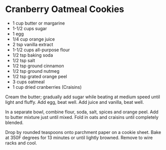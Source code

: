 # Cranberry Oatmeal Cookies

- 1 cup butter or margarine
- 1-1/2 cups sugar
- 1 egg
- 1/4 cup orange juice
- 2 tsp vanilla extract
- 1-1/2 cups all-purpose flour
- 1/2 tsp baking soda
- 1/2 tsp salt
- 1/2 tsp ground cinnamon
- 1/2 tsp ground nutmeg
- 1/2 tsp grated orange peel
- 3 cups oatmeal
- 1 cup dried cranberries (Craisins)

Cream the butter; gradually add sugar while beating at medium speed until
light and fluffy. Add egg, beat well. Add juice and vanilla, beat well.

In a separate bowl, combine flour, soda, salt, spices and orange peel.
Add to butter mixture just until mixed. Fold in oats and craisins until
completely blended. 

Drop by rounded teaspoons onto parchment paper on a cookie sheet. 
Bake at 350F degrees for 13 minutes or until lightly browned.
Remove to wire racks and cool.

